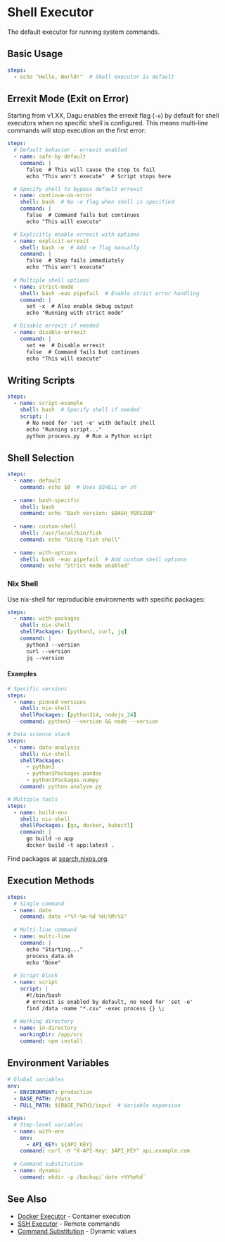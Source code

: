 # Shell Executor

The default executor for running system commands.

## Basic Usage

```yaml
steps:
  - echo "Hello, World!"  # Shell executor is default
```

## Errexit Mode (Exit on Error)

Starting from v1.XX, Dagu enables the errexit flag (`-e`) by default for shell executors when no specific shell is configured. This means multi-line commands will stop execution on the first error:

```yaml
steps:
  # Default behavior - errexit enabled
  - name: safe-by-default
    command: |
      false  # This will cause the step to fail
      echo "This won't execute"  # Script stops here

  # Specify shell to bypass default errexit
  - name: continue-on-error
    shell: bash  # No -e flag when shell is specified
    command: |
      false  # Command fails but continues
      echo "This will execute"

  # Explicitly enable errexit with options
  - name: explicit-errexit
    shell: bash -e  # Add -e flag manually
    command: |
      false  # Step fails immediately
      echo "This won't execute"
      
  # Multiple shell options
  - name: strict-mode
    shell: bash -euo pipefail  # Enable strict error handling
    command: |
      set -x  # Also enable debug output
      echo "Running with strict mode"

  # Disable errexit if needed
  - name: disable-errexit
    command: |
      set +e  # Disable errexit
      false  # Command fails but continues
      echo "This will execute"
```

## Writing Scripts

```yaml
steps:
  - name: script-example
    shell: bash  # Specify shell if needed
    script: |
      # No need for 'set -e' with default shell
      echo "Running script..."
      python process.py  # Run a Python script
```

## Shell Selection

```yaml
steps:
  - name: default
    command: echo $0  # Uses $SHELL or sh
    
  - name: bash-specific
    shell: bash
    command: echo "Bash version: $BASH_VERSION"
    
  - name: custom-shell
    shell: /usr/local/bin/fish
    command: echo "Using Fish shell"
    
  - name: with-options
    shell: bash -euo pipefail  # Add custom shell options
    command: echo "Strict mode enabled"
```

### Nix Shell

Use nix-shell for reproducible environments with specific packages:

```yaml
steps:
  - name: with-packages
    shell: nix-shell
    shellPackages: [python3, curl, jq]
    command: |
      python3 --version
      curl --version
      jq --version
```

#### Examples

```yaml
# Specific versions
steps:
  - name: pinned-versions
    shell: nix-shell
    shellPackages: [python314, nodejs_24]
    command: python3 --version && node --version

# Data science stack
steps:
  - name: data-analysis
    shell: nix-shell
    shellPackages:
      - python3
      - python3Packages.pandas
      - python3Packages.numpy
    command: python analyze.py

# Multiple tools
steps:
  - name: build-env
    shell: nix-shell
    shellPackages: [go, docker, kubectl]
    command: |
      go build -o app
      docker build -t app:latest .
```

Find packages at [search.nixos.org](https://search.nixos.org/packages).

## Execution Methods

```yaml
steps:
  # Single command
  - name: date
    command: date +"%Y-%m-%d %H:%M:%S"
    
  # Multi-line command
  - name: multi-line
    command: |
      echo "Starting..."
      process_data.sh
      echo "Done"
      
  # Script block
  - name: script
    script: |
      #!/bin/bash
      # errexit is enabled by default, no need for 'set -e'
      find /data -name "*.csv" -exec process {} \;
      
  # Working directory
  - name: in-directory
    workingDir: /app/src
    command: npm install
```

## Environment Variables

```yaml
# Global variables
env:
  - ENVIRONMENT: production
  - BASE_PATH: /data
  - FULL_PATH: ${BASE_PATH}/input  # Variable expansion

steps:
  # Step-level variables
  - name: with-env
    env:
      - API_KEY: ${API_KEY}
    command: curl -H "X-API-Key: $API_KEY" api.example.com
    
  # Command substitution
  - name: dynamic
    command: mkdir -p /backup/`date +%Y%m%d`
```

## See Also

- [Docker Executor](/features/executors/docker) - Container execution
- [SSH Executor](/features/executors/ssh) - Remote commands
- [Command Substitution](/writing-workflows/data-variables#command-substitution) - Dynamic values
